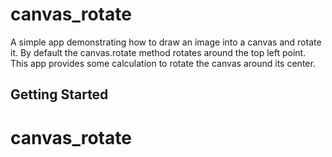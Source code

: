 # canvas_rotate

A simple app demonstrating how to draw an image into a canvas and rotate it.
By default the canvas.rotate method rotates around the top left point.
This app provides some calculation to rotate the canvas around its center.

## Getting Started

# canvas_rotate
